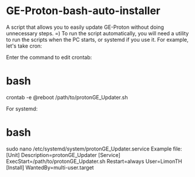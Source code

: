 # GE-Proton-bash-auto-installer
A script that allows you to easily update GE-Proton without doing unnecessary steps. =)
To run the script automatically, you will need a utility to run the scripts when the PC starts, or systemd if you use it.
For example, let's take cron:

Enter the command to edit crontab:
# bash
crontab -e
@reboot /path/to/protonGE_Updater.sh

For systemd:
# bash
sudo nano /etc/systemd/system/protonGE_Updater.service
Example file:
[Unit]
Description=protonGE_Updater
[Service]
ExecStart=/path/to/protonGE_Updater.sh
Restart=always
User=LimonTH
[Install]
WantedBy=multi-user.target
